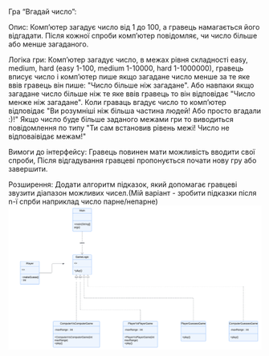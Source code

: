 Гра “Вгадай число”:

Опис: Комп’ютер загадує число від 1 до 100, а гравець намагається його відгадати. Після кожної спроби комп’ютер повідомляє, чи число більше або менше загаданого.

Логіка гри: Компʼютер загадує число, в межах рівня складності easy, medium, hard (easy 1-100, medium 1-10000, hard 1-1000000), гравець вписує число і компʼютер пише якщо загадане число менше за те яке ввів гравець він пише: "Число більше ніж загадане". Або навпаки якщо загадане число більше ніж те яке ввів гравець то він відповідає "Число менже ніж загадане". Коли граваць вгадує число то компʼютер відповідає "Ви розумніші ніж більша частина людей! Або просто вгадали :)!" Якщо число буде більше заданого межами гри то виводиться повідомлення по типу "Ти сам встановив рівень межі! Число не відповаівідає межам!"

Вимоги до інтерфейсу: Гравець повинен мати можливість вводити свої спроби, Після відгадування гравцеві пропонується почати нову гру або завершити.

Розширення: Додати алгоритм підказок, який допомагає гравцеві звузити діапазон можливих чисел.(Мій варіант - зробити підказки після n-ї спрби наприклад число парне/непарне)
![Diagrama](DIAGRAM.png)
